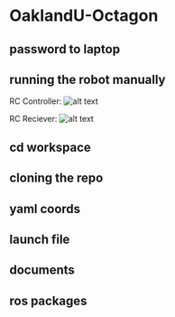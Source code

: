 # OaklandU-Octagon

## password to laptop

## running the robot manually
RC Controller:
![alt text][logo]

[logo]: https://github.com/racingrayson/OaklandU-Octagon/tree/main/docs/pictures/IMG_2296.jpeg?raw=true "RC Remote"

RC Reciever:
![alt text](https://github.com/racingrayson/OaklandU-Octagon/tree/main/docs/pictures/IMG_2297.jpeg?raw=true "RC Reciever")


## cd workspace

## cloning the repo
## yaml coords
## launch file
## documents
## ros packages